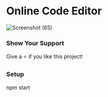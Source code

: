 # Online Code Editor

![Screenshot (65)](https://github.com/MOHAMMADSHEHBAZ/onlinecodeeditor/assets/121683891/bed81b62-fd67-4224-8a78-a33e1b7d3ac6)

### Show Your Support
Give a ⭐ if you like this project!

### Setup
npm start

